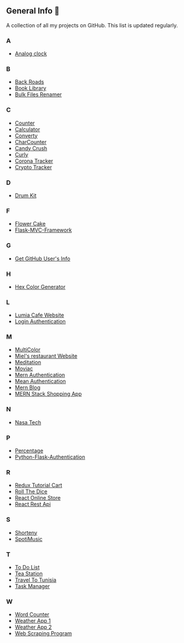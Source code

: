 ## General Info 🌷

A collection of all my projects on GitHub. This list is updated regularly.

### A

- <a href = "https://github.com/NeirouzJbira/Analog-Clock">Analog clock</a>

### B

- <a href = "https://github.com/NeirouzJbira/Back-Roads">Back Roads</a>
- <a href = "https://github.com/NeirouzJbira/Book-Library">Book Library</a>
- <a href = "https://github.com/NeirouzJbira/Bulk-Files-Renamer">Bulk Files Renamer</a>

### C

- <a href = "https://github.com/NeirouzJbira/Counter">Counter</a>
- <a href = "https://github.com/NeirouzJbira/Calculator">Calculator</a>
- <a href = "https://github.com/NeirouzJbira/Converty">Converty</a>
- <a href = "https://github.com/NeirouzJbira/CharCounter">CharCounter</a>
- <a href = "https://github.com/NeirouzJbira/Candy-Crush">Candy Crush</a>
- <a href = "https://github.com/NeirouzJbira/Curly">Curly</a>
- <a href = "https://github.com/NeirouzJbira/Corona-tracker">Corona Tracker</a>
- <a href = "https://github.com/NeirouzJbira/Crypto-Tracker">Crypto Tracker</a>

### D

- <a href = "https://github.com/NeirouzJbira/DrumKit">Drum Kit</a>

### F

- <a href ="https://github.com/NeirouzJbira/Flower-Cake">Flower Cake</a>
- <a href ="https://github.com/NeirouzJbira/Flask-MVC-Framework">Flask-MVC-Framework</a>

### G

- <a href = "https://github.com/NeirouzJbira/Get-GitHub-User">Get GitHub User's Info</a>

### H

- <a href = "https://github.com/NeirouzJbira/Hex-Color-Generator">Hex Color Generator</a>

### L

- <a href = "https://github.com/NeirouzJbira/Lumia-Cafe">Lumia Cafe Website</a>
- <a href = "https://github.com/NeirouzJbira/Login-Authentication">Login Authentication</a>

### M

- <a href = "https://github.com/NeirouzJbira/MultiColor">MultiColor</a>
- <a href = "https://github.com/NeirouzJbira/MIELS">Miel's restaurant Website</a>
- <a href = "https://github.com/NeirouzJbira/Meditation">Meditation</a>
- <a href = "https://github.com/NeirouzJbira/Moviac">Moviac</a>
- <a href = "https://github.com/NeirouzJbira/Mern-Authentication">Mern Authentication</a>
- <a href = "https://github.com/NeirouzJbira/Mean-Authentication">Mean Authentication</a>
- <a href = "https://github.com/NeirouzJbira/Mern-Blog">Mern Blog</a>
- <a href =  "https://github.com/NeirouzJbira/MERN-Stack-Shopping-App">MERN Stack Shopping App</a>

### N

- <a href = "https://github.com/NeirouzJbira/Nasa-Tech">Nasa Tech</a>

### P

- <a href = "https://github.com/NeirouzJbira/Percentage">Percentage</a>
- <a href = "https://github.com/NeirouzJbira/Python-Flask-Authentication">Python-Flask-Authentication </a>

### R

- <a href = "https://github.com/NeirouzJbira/Redux-Tutorial-Cart">Redux Tutorial Cart</a>
- <a href = "https://github.com/NeirouzJbira/Roll-The-Dice">Roll The Dice</a>
- <a href = "https://github.com/NeirouzJbira/React-Online-Store">React Online Store</a>
- <a href = "https://github.com/NeirouzJbira/React-Rest-Api">React Rest Api</a>

### S

- <a href = "https://github.com/NeirouzJbira/Shorteny">Shorteny</a>
- <a href = "https://github.com/NeirouzJbira/SpotiMusic">SpotiMusic</a>

### T

- <a href = "https://github.com/NeirouzJbira/To-Do-List">To Do List</a>
- <a href = "https://github.com/NeirouzJbira/Tea-Station">Tea Station</a>
- <a href = "https://github.com/NeirouzJbira/Travel-To-Tunisia">Travel To Tunisia</a>
- <a href = "https://github.com/NeirouzJbira/Task-Manager">Task Manager</a>

### W

- <a href ="https://github.com/NeirouzJbira/Word-Counter">Word Counter</a>
- <a href ="https://github.com/NeirouzJbira/Weather-App">Weather App 1</a>
- <a href ="https://github.com/NeirouzJbira/Weather-Application">Weather App 2</a>
- <a href = "https://github.com/NeirouzJbira/Web-Scraping-Program">Web Scraping Program</a>
